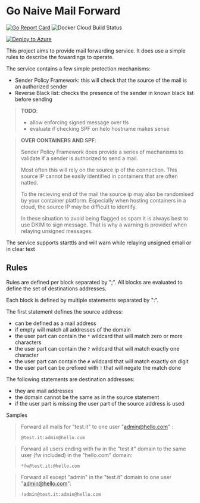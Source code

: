 # Go Naive Mail Forward

[![Go Report Card](https://goreportcard.com/badge/github.com/cblomart/go-naive-mail-forward)](https://goreportcard.com/report/github.com/cblomart/go-naive-mail-forward)
![Docker Cloud Build Status](https://img.shields.io/docker/cloud/build/cblomart/go-naive-mail-forward?style=flat)


[![Deploy to Azure](https://aka.ms/deploytoazurebutton)](https://portal.azure.com/#create/Microsoft.Template/uri/https%3A%2F%2Fraw.githubusercontent.com%2Fcblomart%2Fgo-naive-mail-forward%2Fmaster%2Fazuredeploy.json)

This project aims to provide mail forwarding service. 
It does use a simple rules to describe the fowardings to operate.

The service contains a few simple protection mechanisms:
* Sender Policy Framework: this will check that the source of the mail is an authorized sender
* Reverse Black list: checks the presence of the sender in known black list before sending

> **TODO**: 
> * allow enforcing signed message over tls 
> * evaluate if checking SPF on helo hostname makes sense

> **OVER CONTAINERS AND SPF**:
> 
> Sender Policy Framework does provide a series of mechanisms to validate if a sender is authorized to send a mail.
>
> Most often this will rely on the source ip of the connection. This source IP cannot be easily identified in containers that are often natted.
>
> To the recieving end of the mail the source ip may also be randomised by your container platform. Especially when hosting containers in a cloud, the source IP may be difficult to identify.
>
> In these situation to avoid being flagged as spam it is always best to use DKIM to sign message. That is why a warning is provided when relaying unsigned messages.

The service supports starttls and will warn while relaying unsigned email or in clear text


## Rules

Rules are defined per block separated by ";".
All blocks are evaluated to define the set of destinations addresses.

Each block is defined by multiple statements separated by ":".

The first statement defines the source address:
* can be defined as a mail address
* if empty will match all addresses of the domain
* the user part can contain the ```*``` wildcard that will match zero or more characters
* the user part can contain the ```?``` wildcard that will match exactly one character
* the user part can contain the ```#``` wildcard that will match exactly on digit
* the user part can be prefixed with ```!``` that will negate the match done

The following statements are destination addresses:
* they are mail addresses
* the domain cannot be the same as in the source statement
* if the user part is missing the user part of the source address is used

Samples

> Forward all mails for "test.it" to one user "admin@hello.com" : 
>
>```@test.it:admin@hello.com```

> Forward all users ending with fw in the "test.it" domain to the same user (fw included) in the "hello.com" domain:  
>
>```*fw@test.it:@hello.com```

> Forward all except "admin" in the "test.it" domain to one user "admin@hello.com":
>
>```!admin@test.it:admin@hello.com```